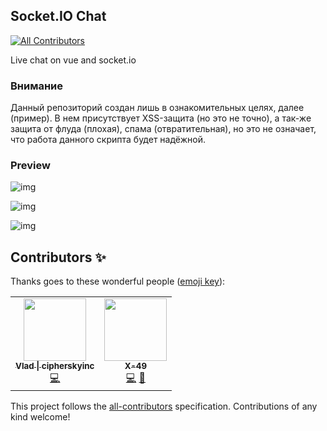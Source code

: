 ## Socket.IO Chat
<!-- ALL-CONTRIBUTORS-BADGE:START - Do not remove or modify this section -->
[![All Contributors](https://img.shields.io/badge/all_contributors-2-orange.svg?style=flat-square)](#contributors-)
<!-- ALL-CONTRIBUTORS-BADGE:END -->
Live chat on vue and socket.io

### Внимание
Данный репозиторий создан лишь в ознакомительных целях, далее (пример). В нем присутствует XSS-защита (но это не точно), а так-же защита от флуда (плохая), спама (отвратительная), но это не означает, что работа данного скрипта будет надёжной.

### Preview

![img](https://nefelit.design/4e38bae4233c3eee.png)

![img](https://nefelit.design/23e991deaacc3d1d.png)

![img](https://nefelit.design/d8373c83e260bba0.png)

## Contributors ✨

Thanks goes to these wonderful people ([emoji key](https://allcontributors.org/docs/en/emoji-key)):

<!-- ALL-CONTRIBUTORS-LIST:START - Do not remove or modify this section -->
<!-- prettier-ignore-start -->
<!-- markdownlint-disable -->
<table>
  <tr>
    <td align="center"><a href="https://sqdsh.top"><img src="https://avatars1.githubusercontent.com/u/32297717?v=4" width="100px;" alt=""/><br /><sub><b>Vlad &#124; cipherskyinc</b></sub></a><br /><a href="https://github.com/SaphirePI/socketio-chat/commits?author=vladciphersky" title="Code">💻</a></td>
    <td align="center"><a href="https://xeval.dev"><img src="https://avatars3.githubusercontent.com/u/40152105?v=4" width="100px;" alt=""/><br /><sub><b>X-49</b></sub></a><br /><a href="https://github.com/SaphirePI/socketio-chat/commits?author=SaphirePI" title="Code">💻</a> <a href="https://github.com/SaphirePI/socketio-chat/pulls?q=is%3Apr+reviewed-by%3ASaphirePI" title="Reviewed Pull Requests">👀</a></td>
  </tr>
</table>

<!-- markdownlint-enable -->
<!-- prettier-ignore-end -->
<!-- ALL-CONTRIBUTORS-LIST:END -->

This project follows the [all-contributors](https://github.com/all-contributors/all-contributors) specification. Contributions of any kind welcome!